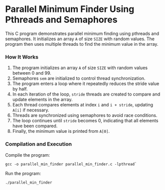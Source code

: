 # Parallel Minimum Finder Using Pthreads and Semaphores

This C program demonstrates parallel minimum finding using pthreads and semaphores.
It initializes an array `A` of size `SIZE` with random values.
The program then uses multiple threads to find the minimum value in the array.

### How It Works

1. The program initializes an array `A` of size `SIZE` with random values between 0 and 99.
2. Semaphores `sem` are initialized to control thread synchronization.
3. The program enters a loop where it repeatedly reduces the stride value by half.
4. In each iteration of the loop, `stride` threads are created to compare and update elements in the array.
5. Each thread compares elements at index `i` and `i + stride`, updating `A[i]` if necessary.
6. Threads are synchronized using semaphores to avoid race conditions.
7. The loop continues until `stride` becomes 0, indicating that all elements have been compared.
8. Finally, the minimum value is printed from `A[0]`.

### Compilation and Execution

Compile the program:

```
gcc -o parallel_min_finder parallel_min_finder.c -lpthread`
```

Run the program:

```
./parallel_min_finder
```
